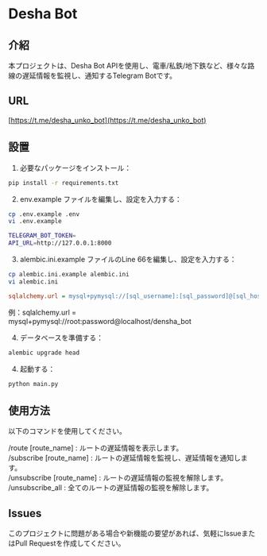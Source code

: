 # Desha Bot

## 介紹

本プロジェクトは、Desha Bot APIを使用し、電車/私鉄/地下鉄など、様々な路線の遅延情報を監視し、通知するTelegram Botです。

## URL
[https://t.me/desha_unko_bot](https://t.me/desha_unko_bot)

## 設置
1. 必要なパッケージをインストール：
```bash
pip install -r requirements.txt
```
2. env.example ファイルを編集し、設定を入力する：
```bash
cp .env.example .env
vi .env.example
```
```bash
TELEGRAM_BOT_TOKEN=
API_URL=http://127.0.0.1:8000
```

3. alembic.ini.example ファイルのLine 66を編集し、設定を入力する：
```bash
cp alembic.ini.example alembic.ini
vi alembic.ini
```

```ini
sqlalchemy.url = mysql+pymysql://[sql_username]:[sql_password]@[sql_hostname]/[sql_database]
```
例：sqlalchemy.url = mysql+pymysql://root:password@localhost/densha_bot

4. データベースを準備する：
```bash
alembic upgrade head
```
4. 起動する：
```bash
python main.py
```
## 使用方法
以下のコマンドを使用してください。  

/route [route_name] : ルートの遅延情報を表示します。  
/subscribe [route_name] : ルートの遅延情報を監視し、遅延情報を通知します。  
/unsubscribe [route_name] : ルートの遅延情報の監視を解除します。  
/unsubscribe_all : 全てのルートの遅延情報の監視を解除します。  

## Issues
このプロジェクトに問題がある場合や新機能の要望があれば、気軽にIssueまたはPull Requestを作成してください。
